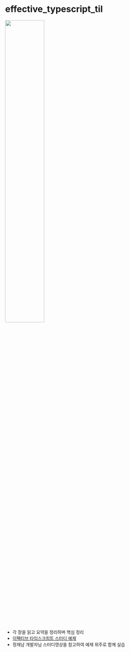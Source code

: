 # effective_typescript_til

<img src="https://user-images.githubusercontent.com/54930877/188314345-7d27cb55-bfe8-4765-ba9c-f2a18e043891.png" width="50%"/>

- 각 장을 읽고 요약을 정리하며 핵심 정리 
- [이펙티브 타입스크립트 스터디 예제](youtube.com/watch?v=O4-8lQOZ2Tg&list=PLjQV3hketAJmXGaWCMGB9-085EiefWcyw)
- 정재남 개발자님 스터디영상을 참고하여 예제 위주로 함께 실습
